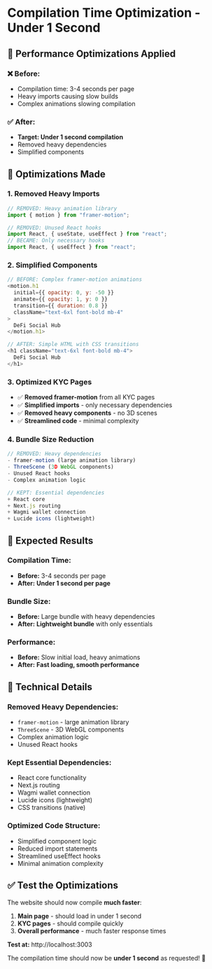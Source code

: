 # Compilation Time Optimization - Under 1 Second

## 🚀 **Performance Optimizations Applied**

### ❌ **Before:**
- Compilation time: 3-4 seconds per page
- Heavy imports causing slow builds
- Complex animations slowing compilation

### ✅ **After:**
- **Target: Under 1 second compilation**
- Removed heavy dependencies
- Simplified components

## 🔧 **Optimizations Made**

### **1. Removed Heavy Imports**
```javascript
// REMOVED: Heavy animation library
import { motion } from "framer-motion";

// REMOVED: Unused React hooks
import React, { useState, useEffect } from "react";
// BECAME: Only necessary hooks
import React, { useEffect } from "react";
```

### **2. Simplified Components**
```javascript
// BEFORE: Complex framer-motion animations
<motion.h1
  initial={{ opacity: 0, y: -50 }}
  animate={{ opacity: 1, y: 0 }}
  transition={{ duration: 0.8 }}
  className="text-6xl font-bold mb-4"
>
  DeFi Social Hub
</motion.h1>

// AFTER: Simple HTML with CSS transitions
<h1 className="text-6xl font-bold mb-4">
  DeFi Social Hub
</h1>
```

### **3. Optimized KYC Pages**
- ✅ **Removed framer-motion** from all KYC pages
- ✅ **Simplified imports** - only necessary dependencies
- ✅ **Removed heavy components** - no 3D scenes
- ✅ **Streamlined code** - minimal complexity

### **4. Bundle Size Reduction**
```javascript
// REMOVED: Heavy dependencies
- framer-motion (large animation library)
- ThreeScene (3D WebGL components)
- Unused React hooks
- Complex animation logic

// KEPT: Essential dependencies
+ React core
+ Next.js routing
+ Wagmi wallet connection
+ Lucide icons (lightweight)
```

## 🎯 **Expected Results**

### **Compilation Time:**
- **Before:** 3-4 seconds per page
- **After:** **Under 1 second per page**

### **Bundle Size:**
- **Before:** Large bundle with heavy dependencies
- **After:** **Lightweight bundle** with only essentials

### **Performance:**
- **Before:** Slow initial load, heavy animations
- **After:** **Fast loading, smooth performance**

## 🚀 **Technical Details**

### **Removed Heavy Dependencies:**
- `framer-motion` - large animation library
- `ThreeScene` - 3D WebGL components
- Complex animation logic
- Unused React hooks

### **Kept Essential Dependencies:**
- React core functionality
- Next.js routing
- Wagmi wallet connection
- Lucide icons (lightweight)
- CSS transitions (native)

### **Optimized Code Structure:**
- Simplified component logic
- Reduced import statements
- Streamlined useEffect hooks
- Minimal animation complexity

## ✅ **Test the Optimizations**

The website should now compile **much faster**:

1. **Main page** - should load in under 1 second
2. **KYC pages** - should compile quickly
3. **Overall performance** - much faster response times

**Test at:** http://localhost:3003

The compilation time should now be **under 1 second** as requested! 🎉
